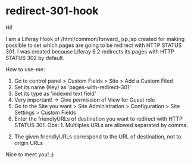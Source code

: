 # redirect-301-hook

Hi!

I am a Liferay Hook of /html/common/forward_jsp.jsp created for making possible to set which pages are going to be redirect with HTTP STATUS 301. I was created because Liferay 6.2 redirects its pages with HTTP STATUS 302 by default.

How to use-me:
1) Go to control panel > Custom  Fields > Site > Add a Custom Filed
2)  Set its name (Key) as 'pages-with-redirect-301'
3) Set its type as 'indexed text field'
4) Very important! -> Give permission of View for Guest role
5) Go to the Site you want > Site Administration > Configuration > Site Settings > Custom Fields
6) Enter the friendlyURLs of destination you want to redirect with HTTP STATUS 301.
Obs: 1. Multilples URLs are allowed separated by comma.
2. The given friendlyURLs correspond to the URL of destination, not to origin URLs

Nice to meet you! ;)
